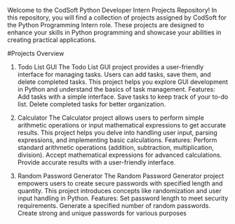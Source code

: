Welcome to the CodSoft Python Developer Intern Projects Repository! In this repository, you will find a collection of projects assigned by CodSoft for the Python Programming Intern role. These projects are designed to enhance your skills in Python programming and showcase your abilities in creating practical applications.

#Projects Overview
1. Todo List GUI
The Todo List GUI project provides a user-friendly interface for managing tasks. Users can add tasks, save them, and delete completed tasks. This project helps you explore GUI development in Python and understand the basics of task management.
Features:
Add tasks with a simple interface.
Save tasks to keep track of your to-do list.
Delete completed tasks for better organization.

2. Calculator
The Calculator project allows users to perform simple arithmetic operations or input mathematical expressions to get accurate results. This project helps you delve into handling user input, parsing expressions, and implementing basic calculations.
Features:
Perform standard arithmetic operations (addition, subtraction, multiplication, division).
Accept mathematical expressions for advanced calculations.
Provide accurate results with a user-friendly interface.

3. Random Password Generator
The Random Password Generator project empowers users to create secure passwords with specified length and quantity. This project introduces concepts like randomization and user input handling in Python.
Features:
Set password length to meet security requirements.
Generate a specified number of random passwords.
Create strong and unique passwords for various purposes
